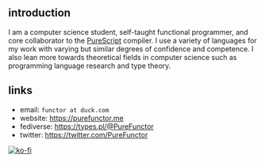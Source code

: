 ## introduction

I am a computer science student, self-taught functional programmer, and core collaborator to the [PureScript](https://github.com/purescript/purescript) compiler. I use a variety of languages for my work with varying but similar degrees of confidence and competence. I also lean more towards theoretical fields in computer science such as programming language research and type theory.

## links
+ email: `functor at duck.com`
+ website: https://purefunctor.me
+ fediverse: https://types.pl/@PureFunctor
+ twitter: https://twitter.com/PureFunctor

[![ko-fi](https://ko-fi.com/img/githubbutton_sm.svg)](https://ko-fi.com/Q5Q15092A)
